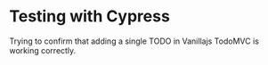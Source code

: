 # Testing with Cypress

Trying to confirm that adding a single TODO in Vanillajs TodoMVC
is working correctly.
